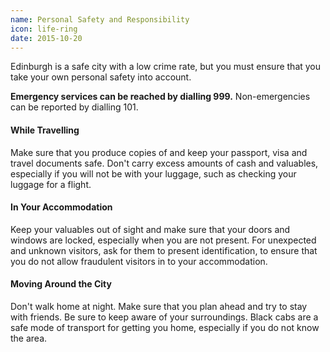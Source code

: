 ```yaml
---
name: Personal Safety and Responsibility
icon: life-ring
date: 2015-10-20
---
```


Edinburgh is a safe city with a low crime rate, but you must ensure that you take your own personal safety into account.

**Emergency services can be reached by dialling 999.** Non-emergencies can be reported by dialling 101.

#### While Travelling

Make sure that you produce copies of and keep your passport, visa and travel documents safe. Don't carry excess amounts of cash and valuables, especially if you will not be with your luggage, such as checking your luggage for a flight.

#### In Your Accommodation

Keep your valuables out of sight and make sure that your doors and windows are locked, especially when you are not present. For unexpected and unknown visitors, ask for them to present identification, to ensure that you do not allow fraudulent visitors in to your accommodation.

#### Moving Around the City

Don't walk home at night. Make sure that you plan ahead and try to stay with friends. Be sure to keep aware of your surroundings. Black cabs are a safe mode of transport for getting you home, especially if you do not know the area. 
